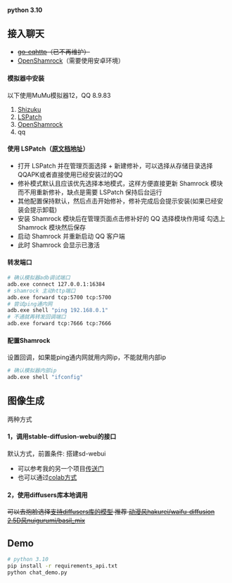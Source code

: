 #### python 3.10

## 接入聊天
- ~~[go-cqhttp](https://github.com/Mrs4s/go-cqhttp)（已不再维护）~~
- [OpenShamrock](https://github.com/whitechi73/OpenShamrock)（需要使用安卓环境）
#### 模拟器中安装
以下使用MuMu模拟器12，QQ 8.9.83
1. [Shizuku](https://github.com/RikkaApps/Shizuku)
2. [LSPatch](https://github.com/LSPosed/LSPatch)
3. [OpenShamrock](https://github.com/whitechi73/OpenShamrock)
4. qq

#### 使用 LSPatch（[原文档地址](https://whitechi73.github.io/OpenShamrock)）
- 打开 LSPatch 并在管理页面选择 + 新建修补，可以选择从存储目录选择QQAPK或者直接使用已经安装过的QQ
- 修补模式默认且应该优先选择本地模式，这样方便直接更新 Shamrock 模块而不用重新修补，缺点是需要 LSPatch 保持后台运行
- 其他配置保持默认，然后点击开始修补，修补完成后会提示安装(如果已经安装会提示卸载)
- 安装 Shamrock 模块后在管理页面点击修补好的 QQ 选择模块作用域 勾选上 Shamrock 模块然后保存
- 启动 Shamrock 并重新启动 QQ 客户端
- 此时 Shamrock 会显示已激活
#### 转发端口
```bash
# 确认模拟器adb调试端口
adb.exe connect 127.0.0.1:16384
# shamrock 主动http端口
adb.exe forward tcp:5700 tcp:5700
# 尝试ping通内网
adb.exe shell "ping 192.168.0.1"
# 不通就再转发回调端口
adb.exe forward tcp:7666 tcp:7666
```
#### 配置Shamrock
设置回调，如果能ping通内网就用内网ip，不能就用内部ip
```bash
# 确认模拟器内部ip
adb.exe shell "ifconfig"
```

## 图像生成
两种方式
#### 1，调用stable-diffusion-webui的接口
默认方式，前置条件: 搭建sd-webui
- 可以参考我的另一个项目[传送门](https://github.com/jqllxew/stable-diffusion-webui)
- 也可以通过[colab方式](https://colab.research.google.com/github/jqllxew/stable-diffusion-webui/blob/colab/fast_sd_A1111_colab.ipynb)
#### 2，使用diffusers库本地调用
~~可以去抱脸选择[支持diffusers库的模型](https://huggingface.co/models?library=diffusers)
推荐 [动漫风hakurei/waifu-diffusion](https://huggingface.co/hakurei/waifu-diffusion)
[2.5D风nuigurumi/basil_mix](https://huggingface.co/nuigurumi/basil_mix/tree/main)~~

## Demo
```bash
# python 3.10
pip install -r requirements_api.txt
python chat_demo.py
```
